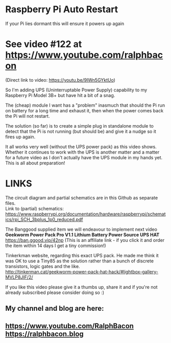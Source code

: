 # Raspberry Pi Auto Restart
If your Pi lies dormant this will ensure it powers up again

# See video #122 at https://www.youtube.com/ralphbacon  
(Direct link to video: https://youtu.be/9IWn5GYktUo)

So I'm adding UPS (Uninterruptable Power Supply) capability to my Raspberry Pi Model 3B+ but have hit a bit of a snag.

The (cheap) module I want has a "problem" inasmuch that should the Pi run on battery for a long time and exhaust it, then when the power comes back the Pi will not restart.

The solution (so far) is to create a simple plug in standalone module to detect that the Pi is not running (but should be) and give it a nudge so it fires up again.

It all works very well (without the UPS power pack) as this video shows. Whether it continues to work with the UPS is another matter and a matter for a future video as I don't actually have the UPS module in my hands yet. This is all about preparation!

# LINKS
The circuit diagram and partial schematics are in this Github as separate files.  
Link to (partial) schematics: https://www.raspberrypi.org/documentation/hardware/raspberrypi/schematics/rpi_SCH_3bplus_1p0_reduced.pdf  

The Banggood supplied item we will endeavour to implement next video  
**Geekworm Power Pack Pro V1.1 Lithium Battery Power Source UPS HAT**  
https://ban.ggood.vip/42np (This is an affiliate link - if you click it and order the item within 14 days I get a tiny commission!)

Tinkerkman website, regarding this exact UPS pack. He made me think it was OK to use a Tiny85 as the solution rather than a bunch of discrete transistors, logic gates and the like.  
http://tinkerman.cat/geekworm-power-pack-hat-hack/#lightbox-gallery-MVLP8JIF/2/

If you like this video please give it a thumbs up, share it and if you're not already subscribed please consider doing so :)

**My channel and blog are here:**  
------------------------------------------------------------------  
https://www.youtube.com/RalphBacon  
https://ralphbacon.blog  
------------------------------------------------------------------ 
